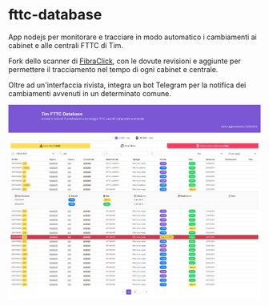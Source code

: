 fttc-database
==============

App nodejs per monitorare e tracciare in modo automatico i cambiamenti ai cabinet e alle centrali FTTC di Tim.

Fork dello scanner di [FibraClick](https://github.com/search?q=fibraclick), con le dovute revisioni e aggiunte per permettere il tracciamento nel tempo di ogni cabinet e centrale.

Oltre ad un'interfaccia rivista, integra un bot Telegram per la notifica dei cambiamenti avvenuti in un determinato comune.

![screenshot](./screenshot.png)